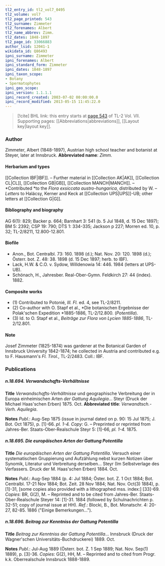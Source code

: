 ```yaml
---
tl2_entry_id: tl2_vol7_0495
tl2_volume: vol7
tl2_page_printed: 543
tl2_surname: Zimmeter
tl2_forenames: Albert
tl2_name_abbrev: Zimm.
tl2_dates: 1848-1897
tl2_page_id: 33066883
author_lsid: 12041-1
wikidata_id: Q86493
ipni_surname: Zimmeter
ipni_forenames: Albert
ipni_standard_form: Zimmeter
ipni_dates: 1848-1897
ipni_taxon_scope: 
- Botany
- Spermatophytes
ipni_geo_scope: 
ipni_version: 1.1.1.1
ipni_record_created: 2003-07-02 00:00:00.0
ipni_record_modified: 2013-05-15 11:45:22.0
---
```



> [!cite] BHL link: this entry starts at [page 543](https://www.biodiversitylibrary.org/page/33066883) of TL-2 Vol. VII.
> Supporting pages: [[Abbreviations|abbreviations]], [[Layout key|layout key]].

### Author

Zimmeter, Albert (1848-1897), Austrian high school teacher and botanist at Steyer, later at Innsbruck. 
**Abbreviated name**: *Zimm.*

#### Herbarium and types

[[Collection IBF|IBF]]. – Further material in [[Collection AK|AK]], [[Collection CL|CL]], [[Collection GB|GB]], [[Collection MANCH|MANCH]]. – *Contributed *to the *Flora exsiccata austro-hungarica*, distributed by W. – *Letters* to Halácsy, Kerner and Keck at [[Collection UPS|UPS]]-UB; other letters at [[Collection G|G]].

#### Bibliography and biography

AG 6(1): 829; Backer p. 664; Barnhart 3: 541 (b. 5 Jul 1848, d. 15 Dec 1897); BM 5: 2392; CSP 19: 790; DTS 1: 334-335; Jackson p 227; Morren ed. 10, p. 32; TL-2/8211, 12.800-12.801.

#### Biofile

- Anon., Bot. Centralbl. 73: 160. 1898 (d.); Nat. Nov. 20: 120. 1898 (d.); Österr. bot. Z. 48: 38. 1898 (d. 15 Dec 1897; herb. to IBF).
- Lack, H.W. & C.O. v. Sydow, Willdenowia 14: 446. 1984 (letters at UPS-UB).
- Schönach, H., Jahresber. Real-Ober-Gymn. Feldkirch 27: 44 (index). 1882.

#### Composite works

- (1) Contributed to Potonié, *Ill. Fl.* ed. 4, see TL-2/8211.
- (2) Co-author with O. Stapf et al., *Die botanischen Ergebnisse der Polak'schen Expedition *1885-1886, TL-2/12.800. (*Potentilla*).
- (3) Id. to O. Stapf et al., *Beiträge zur Flora von Lycien 1885-1886*, TL-2/12.801.

#### Note

Josef Zimmeter (1825-1874) was gardener at the Botanical Garden of Innsbruck University 1842-1874; he collected in Austria and contributed e.g. to F. Hausmann's *Fl. Tirol.*, TL-2/2483. Coll.: IBF.

### Publications

##### n.18.694. Verwandschqfts-Verhältnisse

**Title**
*Verwandschqfts-Verhältnisse* und geographische Verbreitung der in Europa einheimischen Arten *der Gattung Aquilegia*... Steyr (Druck der Michael Haas'schen Erben) 1875. Oct.
**Abbreviated title**: *Verwandtsch.-Verh. Aquilegia*.

**Notes**
*Publ*.: Aug-Sep 1875 (issue in journal dated on p. 90: 15 Jul 1875; J. Bot. Oct 1875), p. \[1\]-66. *pl. 1-4. Copy*: G. – Preprinted or reprinted from Jahres-Ber. Staats-Ober-Realschule Steyr 5: \[1\]-66, *pl. 1-4.* 1875.

##### n.18.695. Die europäischen Arten der Gattung Potentilla

**Title**
*Die europäischen Arten der Gattung Potentilla*. Versuch einer systematischen Gruppierung und Aufzählung nebst kurzen Notizen über Synomik, Literatur und Verbreitung derselben... Steyr (Im Selbstverlage des Verfassers. Druck der M. Haas'schen Erben) 1884. Oct.

**Notes**
*Publ*.: Aug-Sep 1884 (p. 4: Jul 1884; Öster. bot. Z. 1 Oct 1884; Bot. Centralbl. 17-21 Nov 1884; Bot. Zeit. 28 Nov 1884; Nat. Nov. Oct(3) 1884), p. \[1\]-31, \[some copies also provided with a lithographed mss. index:\] \[33\]-69. *Copies*: BR, G(2), M. – Reprinted and to be cited from Jahres-Ber. Staats-Ober-Realschule Steyer 14: \[1\]-31. 1884 (followed by Schulnachrichten p. 32-51; copy of journal issue at HH).
*Ref*.: Blocki, B., Bot. Monatschr. 4: 20-27, 82-85. 1886 ("Einige Bemerkungen...").

##### n.18.696. Beitrag zur Kenntniss der Gattung Potentilla

**Title**
*Beitrag zur Kenntniss der Gattung Potentilla*... Innsbruck (Druck der Wagner'schen Universitäts-Buchdruckerei) 1889. Oct.

**Notes**
*Publ*.: Jul-Aug 1889 (Österr. bot. Z. 1 Sep 1889; Nat. Nov. Sep(1) 1889), p. \[3\]-36.
*Copies*: G(2), HH, M. – Reprinted and to cited from Progr. k.k. Oberrealschule Innsbruck 1888-1889.

